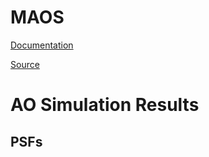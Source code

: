 # MAOS

[Documentation](https://lianqiw.github.com/maos)

[Source](https://github.com/lianqiw/maos)

# AO Simulation Results

## PSFs
